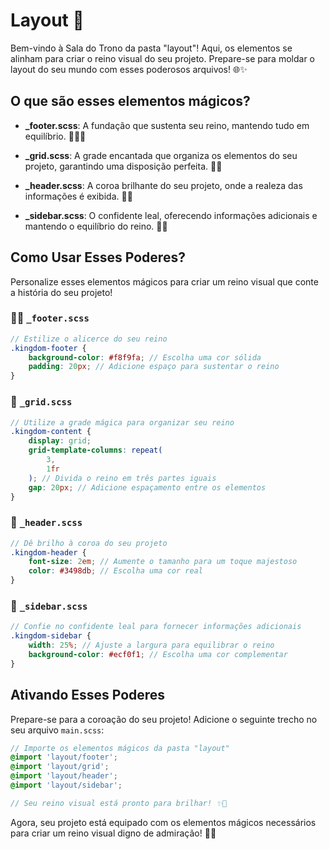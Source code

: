 # Layout 🏰

Bem-vindo à Sala do Trono da pasta "layout"! Aqui, os elementos se alinham para criar o reino visual do seu projeto. Prepare-se para moldar o layout do seu mundo com esses poderosos arquivos! 🌐✨

## O que são esses elementos mágicos?

-   **\_footer.scss**: A fundação que sustenta seu reino, mantendo tudo em equilíbrio. 🦶🏽🏰

-   **\_grid.scss**: A grade encantada que organiza os elementos do seu projeto, garantindo uma disposição perfeita. 📏📐

-   **\_header.scss**: A coroa brilhante do seu projeto, onde a realeza das informações é exibida. 👑📜

-   **\_sidebar.scss**: O confidente leal, oferecendo informações adicionais e mantendo o equilíbrio do reino. 🤝📖

## Como Usar Esses Poderes?

Personalize esses elementos mágicos para criar um reino visual que conte a história do seu projeto!

### 🦶🏽 `_footer.scss`

```scss
// Estilize o alicerce do seu reino
.kingdom-footer {
    background-color: #f8f9fa; // Escolha uma cor sólida
    padding: 20px; // Adicione espaço para sustentar o reino
}
```

### 📏 `_grid.scss`

```scss
// Utilize a grade mágica para organizar seu reino
.kingdom-content {
    display: grid;
    grid-template-columns: repeat(
        3,
        1fr
    ); // Divida o reino em três partes iguais
    gap: 20px; // Adicione espaçamento entre os elementos
}
```

### 👑 `_header.scss`

```scss
// Dê brilho à coroa do seu projeto
.kingdom-header {
    font-size: 2em; // Aumente o tamanho para um toque majestoso
    color: #3498db; // Escolha uma cor real
}
```

### 🤝 `_sidebar.scss`

```scss
// Confie no confidente leal para fornecer informações adicionais
.kingdom-sidebar {
    width: 25%; // Ajuste a largura para equilibrar o reino
    background-color: #ecf0f1; // Escolha uma cor complementar
}
```

## Ativando Esses Poderes

Prepare-se para a coroação do seu projeto! Adicione o seguinte trecho no seu arquivo `main.scss`:

```scss
// Importe os elementos mágicos da pasta "layout"
@import 'layout/footer';
@import 'layout/grid';
@import 'layout/header';
@import 'layout/sidebar';

// Seu reino visual está pronto para brilhar! ✨👑
```

Agora, seu projeto está equipado com os elementos mágicos necessários para criar um reino visual digno de admiração! 🚀🌟
